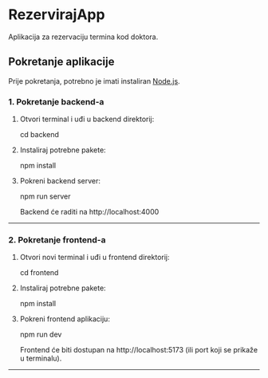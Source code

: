 # RezervirajApp

Aplikacija za rezervaciju termina kod doktora.

## Pokretanje aplikacije

Prije pokretanja, potrebno je imati instaliran [Node.js](https://nodejs.org/).

### 1. Pokretanje backend-a

1. Otvori terminal i uđi u backend direktorij:
   
    cd backend
   
2. Instaliraj potrebne pakete:
    
    npm install
    
3. Pokreni backend server:
    
    npm run server
   
   Backend će raditi na http://localhost:4000

---

### 2. Pokretanje frontend-a

1. Otvori novi terminal i uđi u frontend direktorij:
    
    cd frontend
   
2. Instaliraj potrebne pakete:
    
    npm install
   
3. Pokreni frontend aplikaciju:
   
    npm run dev
   
   Frontend će biti dostupan na http://localhost:5173 (ili port koji se prikaže u terminalu).

---
